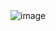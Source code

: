 <img title="2012-06-09_17-26-37_945.jpg" class="alignnone" alt="image" src="http://blog.lmorchard.com/wp-content/uploads/2012/06/wpid-2012-06-09_17-26-37_945.jpg" />